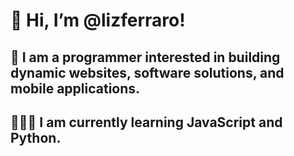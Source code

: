 # 👋 Hi, I’m @lizferraro!

## 🌱 I am a programmer interested in building dynamic websites, software solutions, and mobile applications.

## 👩🏼‍💼 I am currently learning JavaScript and Python.

<!---
lizferraro/lizferraro is a ✨ special ✨ repository because its `README.md` (this file) appears on your GitHub profile.
You can click the Preview link to take a look at your changes.
--->

